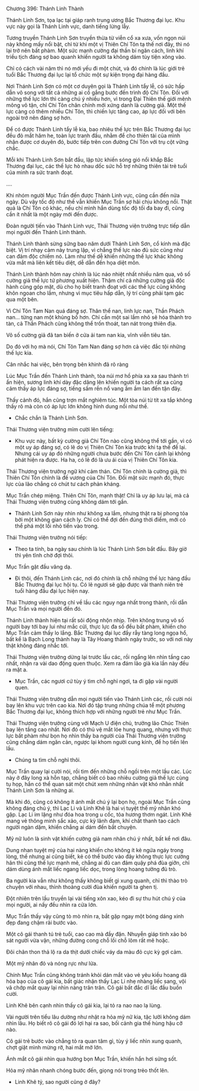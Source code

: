 




Chương 396: Thánh Linh Thành


Thánh Linh Sơn, tọa lạc tại giáp ranh trung ương Bắc Thương đại lục. Khu vực này gọi là Thánh Linh vực, danh tiếng lừng lẫy.

Tương truyền Thánh Linh Sơn truyền thừa từ viễn cổ xa xưa, vốn ngọn núi này không mấy nổi bật, chỉ từ khi một vị Thiên Chí Tôn tạ thế nơi đây, thì nó lại trở nên bất phàm. Một sức mạnh cường đại thần bí ngăn cách, linh khí triều tịch đáng sợ bao quanh khiến người ta không dám tùy tiện xông vào.

Chỉ có cách vài năm thì nó mới yếu đi một chút, và đó chính là lúc giới trẻ tuổi Bắc Thương đại lục lại tổ chức một sự kiện trọng đại hàng đầu.

Nơi Thánh Linh Sơn có một cơ duyên gọi là Thánh Linh tẩy lễ, có sức hấp dẫn vô song với tất cả những ai cố gắng bước đến trình độ Chí Tôn. Đối với những thế lực lớn thì càng chú ý nhiều hơn, vì trong Đại Thiên thế giới mênh mông vô tận, chỉ Chí Tôn chân chính mới xứng danh là cường giả. Một thế lực càng có thêm nhiều Chí Tôn, thì chiến lực tăng cao, áp lực đối với bên ngoài trở nên đáng sợ hơn.

Để có được Thánh Linh tẩy lễ kia, bao nhiêu thế lực trên Bắc Thương đại lục đều đỏ mắt hăm he, toàn lực tranh đấu, nhằm để cho thiên tài của mình nhận được cơ duyên đó, bước tiếp trên con đường Chí Tôn với trụ cột vững chắc.

Mỗi khi Thánh Linh Sơn bắt đầu, lập tức khiến sóng gió nổi khắp Bắc Thương đại lục, các thế lực hò nhau dốc sức hỗ trợ những thiên tài trẻ tuổi của mình ra sức tranh đoạt.

....

Khi nhóm người Mục Trần đến được Thánh Linh vực, cũng cần đến nửa ngày. Dù vậy tốc độ như thế vẫn khiến Mục Trần sợ hãi chịu không nổi. Thật quả là Chí Tôn có khác, nếu chỉ mình hắn dùng tốc độ tối đa bay đi, cũng cần ít nhất là một ngày mới đến được.

Đoàn người tiến vào Thánh Linh vực, Thái Thương viện trưởng trực tiếp dẫn mọi người đến Thánh Linh thành.

Thánh Linh thành sừng sững bao năm dưới Thánh Linh Sơn, cổ kính mà đặc biệt. Vị trí nhạy cảm này trung lập, vì chẳng thế lực nào đủ sức cũng như can đảm độc chiếm nó. Làm như thế dễ khiến những thế lực khác không vừa mắt mà liên kết tiêu diệt, dễ dẫn đến họa diệt môn.

Thánh Linh thành hôm nay chính là lúc náo nhiệt nhất nhiều năm qua, vô số cường giả thế lực tứ phương xuất hiện. Thậm chí cả những cường giả độc hành cũng góp mặt, dù cho họ biết tranh đoạt với các thế lực cũng không khôn ngoan cho lắm, nhưng vì mục tiêu hấp dẫn, lý trí cũng phải tạm gác qua một bên.

Vì Chí Tôn Tam Nan quá đáng sợ. Thân thể nan, linh lực nan, Thần Phách nan... từng nan một khủng bố hơn. Chỉ cần một sai lầm nhỏ sẽ hóa thành tro tàn, cả Thần Phách cũng không thể trốn thoát, tan nát trong thiên địa.

Vô số cường giả đã tan biến ở cửa ải tam nan kia, vĩnh viễn tiêu tán.

Do đó với họ mà nói, Chí Tôn Tam Nan đáng sợ hơn cả việc đắc tội những thế lực kia.

Cân nhắc hai việc, bên trọng bên khinh đã rõ ràng

Lúc Mục Trần đến Thánh Linh thành, tòa núi mơ hồ phía xa xa sau thành trì ẩn hiện, sương linh khí dày đặc dâng lên khiến người ta cách rất xa cũng cảm thấy áp lực đáng sợ, tiếng sấm rền nổ vang ầm ầm lan đến tận đây.

Thấy cảnh đó, hắn cũng trợn mắt nghiêm túc. Một tòa núi từ tít xa tắp không thấy rõ mà còn có áp lực lớn không hình dung nổi như thế.

- Chắc chắn là Thánh Linh Sơn.

Thái Thương viện trưởng mỉm cười lên tiếng:

- Khu vực này, bất kỳ cường giả Chí Tôn nào cũng không thể tới gần, vì có một uy áp đáng sợ, có lẽ do vị Thiên Chí Tôn kia trước khi tạ thế để lại. Nhưng cái uy áp đó những người chưa bước đến Chí Tôn cảnh lại không phát hiện ra được. Ha ha, có lẽ đó là ưu ái của vị Thiên Chí Tôn kia.

Thái Thương viện trưởng ngữ khí cảm thán. Chí Tôn chính là cường giả, thì Thiên Chí Tôn chính là đế vương của Chí Tôn. Đối mặt sức mạnh đó, thực lực của lão chẳng có chút tư cách phản kháng.

Mục Trần chép miệng. Thiên Chí Tôn, mạnh thật! Chỉ là uy áp lưu lại, mà cả Thái Thương viện trưởng cũng không dám tới gần.

- Thánh Linh Sơn này nhìn như không xa lắm, nhưng thật ra bị phong tỏa bởi một không gian cách ly. Chỉ có thể đợi đến đúng thời điểm, mới có thể phá một lối nhỏ tiến vào trong.

Thái Thương viện trưởng nói tiếp:

- Theo ta tính, ba ngày sau chính là lúc Thánh Linh Sơn bắt đầu. Bây giờ thì yên tĩnh chờ đợi thôi.

Mục Trần gật đầu vâng dạ.

- Đi thôi, đến Thánh Linh các, nơi đó chính là chỗ những thế lực hàng đầu Bắc Thương đại lục hội tụ. Có lẽ ngươi sẽ gặp được vài thanh niên trẻ tuổi hàng đầu đại lục hiện nay.

Thái Thương viện trưởng chỉ về lầu các nguy nga nhất trong thành, rồi dẫn Mục Trần và mọi người đến đó.

Thánh Linh thành hiện tại rất sôi động nhộn nhịp. Trên không trung vô số người bay tới bay lui như mắc cửi, thực lực đa số đều bất phàm, khiến cho Mục Trần cảm thấy lo lắng. Bắc Thương đại lục đầy rẫy tàng long ngọa hổ, bất kể là Bạch Long thành hay là Tây Hoang thành ngày trước, so với nơi này thật không đáng nhắc tới.

Thái Thương viện trưởng dừng lại trước lầu các, rồi ngẩng lên nhìn tầng cao nhất, nhận ra vài dao động quen thuộc. Xem ra đám lão già kia lần này đều ra mặt a.

- Mục Trần, các ngươi cứ tùy ý tìm chỗ nghỉ ngơi, ta đi gặp vài người quen.

Thái Thương viện trưởng dẫn mọi người tiến vào Thánh Linh các, rồi cười nói bay lên khu vực trên cao kia. Nơi đó tập trung những chúa tể một phương Bắc Thương đại lục, không thích hợp với những người trẻ như Mục Trần.

Thái Thương viện trưởng cùng với Mạch U điện chủ, trưởng lão Chúc Thiên bay lên tầng cao nhất. Nơi đó có thủ vệ mắt lóe hung quang, nhưng với thực lực bất phàm như bọn họ nhìn thấy ba người của Thái Thương viện trưởng cũng chẳng dám ngăn cản, ngược lại khom người cung kính, để họ tiến lên lầu.

- Chúng ta tìm chỗ nghỉ thôi.

Mục Trần quay lại cười nói, rồi tìm đến những chỗ ngồi trên một lầu các. Lúc này ở đây long xà hỗn tạp, chẳng biết có bao nhiêu cường giả thế lực cùng tụ họp, hắn có thể quan sát một chút xem những nhân vật khó nhằn nhất Thánh Linh Sơn là những ai.

Mà khi đó, cũng có không ít ánh mắt chú ý lại bọn họ, ngoài Mục Trần cũng không đáng chú ý, thì Lạc Li và Linh Khê là hai vị tuyệt thế mỹ nhân khó gặp. Lạc Li im lặng như đóa hoa trong u cốc, tỏa hương thơm ngát. Linh Khê mang vẻ thông minh sắc xảo, cực kỳ lãnh đạm, khí chất thanh tao cách người ngàn dặm, khiến chẳng ai dám đến bắt chuyện.

Mỹ nữ luôn là sinh vật khiến cường giả nam nhân chú ý nhất, bất kể nơi đâu.

Dung nhan tuyệt mỹ của hai nàng khiến cho không ít kẻ ngứa ngáy trong lòng, thế nhưng ai cũng biết, kẻ có thể bước vào đây không thực lực cường hãn thì cũng thế lực mạnh mẽ, chẳng ai đủ can đảm quậy phá đùa giỡn, chỉ dám dùng ánh mắt liếc ngang liếc dọc, trong lòng hoang tưởng đủ trò.

Ba người kia vẫn như không thấy không biết gì xung quanh, chỉ thì thào trò chuyện với nhau, thỉnh thoảng cười đùa khiến người ta ghen tị.

Đột nhiên trên lầu truyền lại vài tiếng xôn xao, kéo đi sự thu hút chú ý của mọi người, ai nấy đều nhìn ra cửa lớn.

Mục Trần thấy vậy cũng tò mò nhìn ra, bắt gặp ngay một bóng dáng xinh đẹp đang chậm rãi bước vào.

Một cô gái thanh tú trẻ tuổi, cao cao mà đầy đặn. Nhuyễn giáp tinh xảo bó sát người vừa vặn, những đường cong chỗ lồi chỗ lõm rất mê hoặc.

Đôi chân thon thả lộ ra da thịt dưới chiếc váy da màu đỏ cực kỳ gợi cảm.

Một mỹ nhân đỏ và nóng rực như lửa.

Chính Mục Trần cũng không tránh khỏi dán mắt vào vẻ yêu kiều hoang dã hỏa bạo của cô gái kia, bất giác nhận thấy Lạc Li nhẹ nhàng liếc sang, vội vã chớp mắt quay lại nhìn nàng trân trân. Cô gái bất đắc dĩ lắc đầu buồn cười.

Linh Khê bên cạnh nhìn thấy cô gái kia, lại tỏ ra nao nao lạ lùng.

Vài người trên tiểu lâu dường như nhật ra hỏa mỹ nữ kia, tặc lưỡi không dám nhìn lâu. Họ biết rõ cô gái đó lợi hại ra sao, bối cảnh gia thế hùng hậu cỡ nào.

Cô gái trẻ bước vào chẳng tỏ ra quan tâm gì, tùy ý liếc nhìn xung quanh, chợt giật mình mừng rỡ, hai mắt mở lớn.

Ánh mắt cô gái nhìn qua hướng bọn Mục Trần, khiến hắn hơi sửng sốt.

Hỏa mỹ nhân nhanh chóng bước đến, giọng nói trong trẻo thốt lên.

- Linh Khê tỷ, sao người cũng ở đây?





